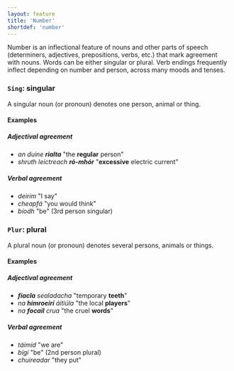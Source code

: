 ```yaml
---
layout: feature
title: 'Number'
shortdef: 'number'
---
```


Number is an inflectional feature of nouns and other parts of speech (determiners, adjectives, prepositions, verbs, etc.) that mark agreement with nouns. Words can be either singular or plural. Verb endings frequently inflect depending on number and person, across many moods and tenses.

### `Sing`: singular

A singular noun (or pronoun) denotes one person, animal or thing.

#### Examples

##### Adjectival agreement
* _an duine <b>rialta</b>_ "the <b>regular</b> person"
* _shruth leictreach <b>ró-mhór</b>_ "<b>excessive</b> electric current"

##### Verbal agreement
* _deirim_ "I say"
* _cheapfá_ "you would think"
* _bíodh_ "be" (3rd person singular)

### `Plur`: plural

A plural noun (or pronoun) denotes several persons, animals or things.

#### Examples

##### Adjectival agreement
* _<b>fiacla</b> sealadacha_ "temporary <b>teeth</b>"
* _na <b>himroeirí</b> áitiúla_ "the local <b>players</b>"
* _na <b>focail</b> crua_ "the cruel <b>words</b>"

##### Verbal agreement
* _táimid_ "we are"
* _bígí_ "be" (2nd person plural)
* _chuireadar_ "they put"
